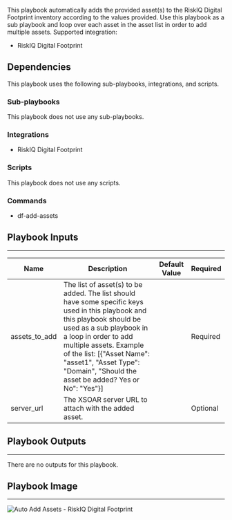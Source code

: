 This playbook automatically adds the provided asset(s) to the RiskIQ Digital Footprint inventory according to the values provided. Use this playbook as a sub playbook and loop over each asset in the asset list in order to add multiple assets.
Supported integration:
- RiskIQ Digital Footprint

## Dependencies
This playbook uses the following sub-playbooks, integrations, and scripts.

### Sub-playbooks
This playbook does not use any sub-playbooks.

### Integrations
* RiskIQ Digital Footprint

### Scripts
This playbook does not use any scripts.

### Commands
* df-add-assets

## Playbook Inputs
---

| **Name** | **Description** | **Default Value** | **Required** |
| --- | --- | --- | --- |
| assets_to_add | The list of asset\(s\) to be added. The list should have some specific keys used in this playbook and this playbook should be used as a sub playbook in a loop in order to add multiple assets. Example of the list: \[\{"Asset Name": "asset1", "Asset Type": "Domain", "Should the asset be added? Yes or No": "Yes"\}\] |  | Required |
| server_url | The XSOAR server URL to attach with the added asset. |  | Optional |

## Playbook Outputs
---
There are no outputs for this playbook.

## Playbook Image
---
![Auto Add Assets - RiskIQ Digital Footprint](../../doc_files/Auto_Add_Assets_-_RiskIQ_Digital_Footprint.png)